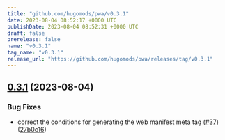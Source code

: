 ```yaml
---
title: "github.com/hugomods/pwa/v0.3.1"
date: 2023-08-04 08:52:17 +0000 UTC
publishDate: 2023-08-04 08:52:31 +0000 UTC
draft: false
prerelease: false
name: "v0.3.1"
tag_name: "v0.3.1"
release_url: "https://github.com/hugomods/pwa/releases/tag/v0.3.1"
---
```


## [0.3.1](https://github.com/hugomods/pwa/compare/v0.3.0...v0.3.1) (2023-08-04)


### Bug Fixes

* correct the conditions for generating the web manifest meta tag ([#37](https://github.com/hugomods/pwa/issues/37)) ([27b0c16](https://github.com/hugomods/pwa/commit/27b0c160311fcbb0673d2d7c76a939d1a1dd51a9))
